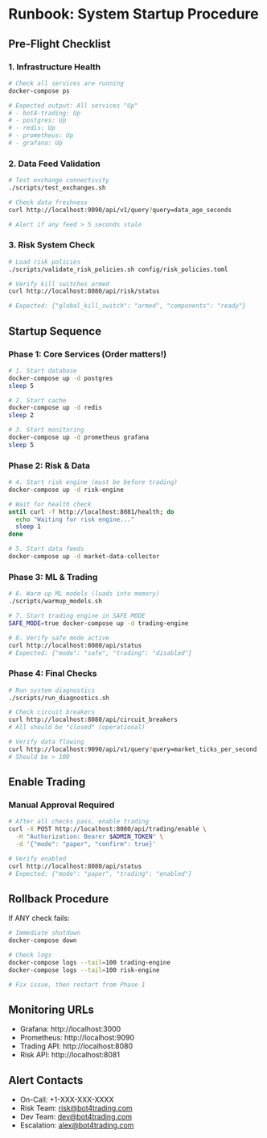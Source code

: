 # Runbook: System Startup Procedure

## Pre-Flight Checklist

### 1. Infrastructure Health
```bash
# Check all services are running
docker-compose ps

# Expected output: All services "Up"
# - bot4-trading: Up
# - postgres: Up  
# - redis: Up
# - prometheus: Up
# - grafana: Up
```

### 2. Data Feed Validation
```bash
# Test exchange connectivity
./scripts/test_exchanges.sh

# Check data freshness
curl http://localhost:9090/api/v1/query?query=data_age_seconds

# Alert if any feed > 5 seconds stale
```

### 3. Risk System Check
```bash
# Load risk policies
./scripts/validate_risk_policies.sh config/risk_policies.toml

# Verify kill switches armed
curl http://localhost:8080/api/risk/status

# Expected: {"global_kill_switch": "armed", "components": "ready"}
```

## Startup Sequence

### Phase 1: Core Services (Order matters!)
```bash
# 1. Start database
docker-compose up -d postgres
sleep 5

# 2. Start cache
docker-compose up -d redis
sleep 2

# 3. Start monitoring
docker-compose up -d prometheus grafana
sleep 5
```

### Phase 2: Risk & Data
```bash
# 4. Start risk engine (must be before trading)
docker-compose up -d risk-engine

# Wait for health check
until curl -f http://localhost:8081/health; do
  echo "Waiting for risk engine..."
  sleep 1
done

# 5. Start data feeds
docker-compose up -d market-data-collector
```

### Phase 3: ML & Trading
```bash
# 6. Warm up ML models (loads into memory)
./scripts/warmup_models.sh

# 7. Start trading engine in SAFE MODE
SAFE_MODE=true docker-compose up -d trading-engine

# 8. Verify safe mode active
curl http://localhost:8080/api/status
# Expected: {"mode": "safe", "trading": "disabled"}
```

### Phase 4: Final Checks
```bash
# Run system diagnostics
./scripts/run_diagnostics.sh

# Check circuit breakers
curl http://localhost:8080/api/circuit_breakers
# All should be "closed" (operational)

# Verify data flowing
curl http://localhost:9090/api/v1/query?query=market_ticks_per_second
# Should be > 100
```

## Enable Trading

### Manual Approval Required
```bash
# After all checks pass, enable trading
curl -X POST http://localhost:8080/api/trading/enable \
  -H "Authorization: Bearer $ADMIN_TOKEN" \
  -d '{"mode": "paper", "confirm": true}'

# Verify enabled
curl http://localhost:8080/api/status
# Expected: {"mode": "paper", "trading": "enabled"}
```

## Rollback Procedure

If ANY check fails:
```bash
# Immediate shutdown
docker-compose down

# Check logs
docker-compose logs --tail=100 trading-engine
docker-compose logs --tail=100 risk-engine

# Fix issue, then restart from Phase 1
```

## Monitoring URLs

- Grafana: http://localhost:3000
- Prometheus: http://localhost:9090
- Trading API: http://localhost:8080
- Risk API: http://localhost:8081

## Alert Contacts

- On-Call: +1-XXX-XXX-XXXX
- Risk Team: risk@bot4trading.com
- Dev Team: dev@bot4trading.com
- Escalation: alex@bot4trading.com